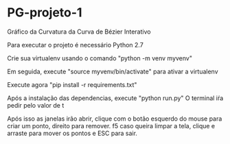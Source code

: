 # PG-projeto-1
Gráfico da Curvatura da Curva de Bézier Interativo


Para executar o projeto é necessário Python 2.7

Crie sua virtualenv usando o comando "python -m venv myvenv"

Em seguida, execute "source myvenv/bin/activate" para ativar a virtualenv

Execute agora "pip install -r requirements.txt"

Após a instalação das dependencias, execute "python run.py"
O terminal iŕa pedir pelo valor de t

Após isso as janelas irão abrir, clique com o botão esquerdo do mouse para criar um ponto, direito para remover. f5 caso queira limpar a tela, clique e arraste para mover os pontos e ESC para sair.
